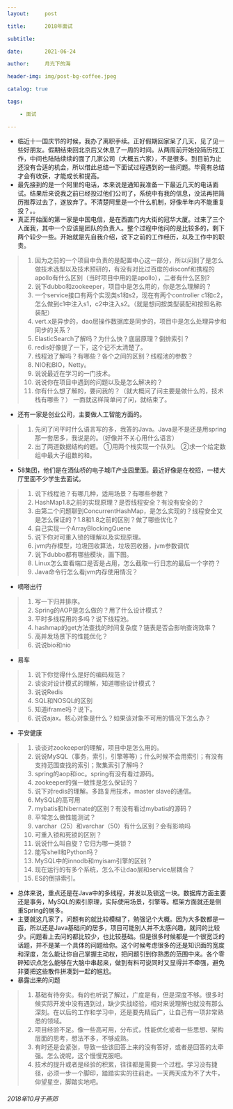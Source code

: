 ```yaml
---
layout:     post

title:      2018年面试

subtitle:   

date:       2021-06-24

author:     月光下的海

header-img: img/post-bg-coffee.jpeg

catalog: true

tags:

    - 面试

---
```


- 临近十一国庆节的时候，我办了离职手续。正好假期回家呆了几天，见了见一些好朋友。假期结束回北京后又休息了一周的时间。从两周前开始投简历找工作，中间也陆陆续续的面了几家公司（大概五六家），不是很多。到目前为止还没有合适的机会，所以借此总结一下面试过程遇到的一些问题。毕竟有总结才会有收获，才能成长和提高。
- 最先接到的是一个阿里的电话，本来说是通知我准备一下最近几天的电话面试。结果后来说我之前已经投过他们公司了，系统中有我的信息，没法再把简历推荐过去了，遂放弃了。不清楚阿里是一个什么机制，好像半年内不能重复投？。。
- 真正开始面的第一家是中国电信，是在西直门内大街的冠华大厦。过来了三个人面我，其中一个应该是团队的负责人。整个过程中他问的是比较多的，剩下两个较少一些。开始就是先自我介绍，说下之前的工作经历，以及工作中的职责。
>1. 因为之前的一个项目中负责的是配置中心这一部分，所以问到了是怎么做技术选型以及技术预研的，有没有对比过百度的disconf和携程的apollo有什么区别（当时项目中用的是apollo），二者有什么区别?
>2. 说下dubbo和zookeeper，项目中是怎么用的，你是怎么理解的？
>3. 一个service接口有两个实现类s1和s2，现在有两个controller c1和c2，怎么做到c1中注入s1，c2中注入s2。（就是想问按类型装配和按照名称装配）
>4. vert.x是异步的，dao层操作数据库是同步的，项目中是怎么处理异步和同步的关系？
>5. ElasticSearch了解吗？为什么快？底层原理？倒排索引？
>6. redis好像提了一下，这个记不太清楚了。
>7. 线程池了解吗？有哪些？各个之间的区别？线程池的参数？
>8. NIO和BIO，Netty。
>9. 说说最近在学习的一门技术。
>10. 说说你在项目中遇到的问题以及是怎么解决的？
>11. 你有什么想了解的，要问我的？（就大概问了问主要是做什么的，技术栈有哪些？）
一面就这样简单问了问，就结束了。
- 还有一家是创业公司，主要做人工智能方面的。
>1. 先问了问平时什么语言写的多，我答的Java。Java是不是还是用spring那一套居多，我说是的。（好像并不关心用什么语言）
>2. 出了两道数据结构的题。
> ①用两个栈实现一个队列。
> ②求一个给定数组中最大子组数的和。
- 58集团，他们是在酒仙桥的电子城IT产业园里面。最近好像是在校招，一楼大厅里面不少学生去面试。
>1. 说下线程池？有哪几种，适用场景？有哪些参数？
>2. HashMap1.8之前的实现原理？是否线程安全？有没有安全的？
>3. 由第二个问题聊到ConcurrentHashMap，是怎么实现的？线程安全又是怎么保证的？1.8和1.8之前的区别？做了哪些优化？
>4. 自己实现一个ArrayBlockingQuene
>5. 说下你对可重入锁的理解以及实现原理。
>6. jvm内存模型，垃圾回收算法，垃圾回收器，jvm参数调优
>7. 说下dubbo都有哪些模块，画下图。
>8. Linux怎么查看端口是否是占用，怎么截取一行日志的最后一个字符？
>9. Java命令行怎么看jvm内存使用情况？
- 嘀嗒出行
>1. 写一下归并排序。
>2. Spring的AOP是怎么做的？用了什么设计模式？
>3. 平时多线程用的多吗？说下线程池。
>4. hashmap的get方法查找的时间复杂度？链表是否会影响查询效率？
>5. 高并发场景下的性能优化？
>6. 说说bio和nio
- 易车
>1. 说下你觉得什么是好的编码规范？
>2. 谈谈对设计模式的理解，知道哪些设计模式？
>3. 说说Redis
>4. SQL和NOSQL的区别
>5. 知道iframe吗？说下。
>6. 说说ajax。核心对象是什么？如果该对象不可用的情况下怎么办？

- 平安健康
>1. 谈谈对zookeeper的理解，项目中是怎么用的。
>2. 说说MySQL（事务，索引，引擎等等）；什么时候不会用索引；有没有支持范围查找的索引；聚集索引了解吗？
>3. spring的aop和ioc。spring有没有看过源码。
>4. zookeeper的强一致性是怎么保证的？
>5. 说下对redis的理解。多路复用技术，master slave的通信。
>6. MySQL的高可用
>7. mybatis和hibernate的区别？有没有看过mybatis的源码？
>8. 平常怎么做性能测试？
>9. varchar（25）和varchar（50）有什么区别？会有影响吗
>10. 可重入锁和死锁的区别？
>11. 说说什么叫自旋？它归为哪一类锁？
>12. 能写shell和Python吗？
>13. MySQL中的innodb和myisam引擎的区别？
>14. 现在运行的有多个系统，怎么不让dao层和service层耦合？
>15. ES的倒排索引。

- 总体来说，重点还是在Java中的多线程，并发以及锁这一块。数据库方面主要还是事务，MySQL的索引原理，实际使用场景，引擎等。框架方面就还是侧重Spring的居多。
- 主要就这几家了，问题有的就比较模糊了，勉强记个大概。因为大多数都是一面，所以还是Java基础问的居多，项目可能别人并不太感兴趣，就问的比较少。问题看上去问的都比较少，也比较基础。但是很多时候都是一个很宽泛的话题，并不是某一个具体的问题给你。这个时候考虑很多的还是知识面的宽度和深度，怎么能让你自己掌握主动权，把问题引到你熟悉的范围中来。各个零碎知识点怎么能够在大脑中串起来，做到有料可说同时又显得并不牵强，避免非要把这些散件拼凑到一起的尴尬。
- 暴露出来的问题
>1. 基础有待夯实。有的也听说了解过，广度是有，但是深度不够。很多时候实际开发中没有遇到过，缺少实战经验，相对来说理解也就没有那么深刻。在以后的工作和学习中，还是要先精后广，让自己有一项非常熟悉的领域。
>2. 项目经验不足。像一些高可用，分布式，性能优化或者一些思想、架构层面的思考，想法不多，不够成熟。
>3. 有时还是会紧张，导致一些该回答上来的没有答好，或者是回答的太牵强。怎么说呢，这个慢慢克服吧。
>4. 技术的提升或者是经验的积累，往往都是需要一个过程。学习没有捷径，必须一步一个脚印，踏踏实实的往前走。一天两天成为不了大牛，仰望星空，脚踏实地吧。
                                                                            
######  2018年10月于燕郊